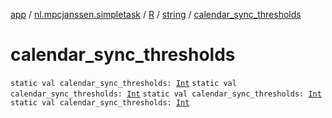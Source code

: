 [app](../../../index.md) / [nl.mpcjanssen.simpletask](../../index.md) / [R](../index.md) / [string](index.md) / [calendar_sync_thresholds](.)

# calendar_sync_thresholds

`static val calendar_sync_thresholds: `[`Int`](https://kotlinlang.org/api/latest/jvm/stdlib/kotlin/-int/index.html)
`static val calendar_sync_thresholds: `[`Int`](https://kotlinlang.org/api/latest/jvm/stdlib/kotlin/-int/index.html)
`static val calendar_sync_thresholds: `[`Int`](https://kotlinlang.org/api/latest/jvm/stdlib/kotlin/-int/index.html)
`static val calendar_sync_thresholds: `[`Int`](https://kotlinlang.org/api/latest/jvm/stdlib/kotlin/-int/index.html)